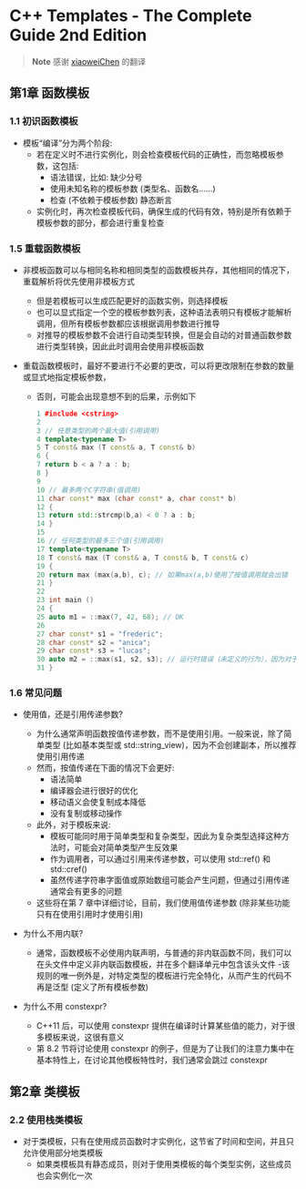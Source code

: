 # C++ Templates - The Complete Guide 2nd Edition

> **Note**
> 感谢 [xiaoweiChen](https://github.com/xiaoweiChen) 的翻译

## 第1章 函数模板

### 1.1 初识函数模板

- 模板“编译”分为两个阶段:
  - 若在定义时不进行实例化，则会检查模板代码的正确性，而忽略模板参数，这包括:
    - 语法错误，比如: 缺少分号
    - 使用未知名称的模板参数 (类型名、函数名……)
    - 检查 (不依赖于模板参数) 静态断言
  - 实例化时，再次检查模板代码，确保生成的代码有效，特别是所有依赖于模板参数的部分，都会进行重复检查

### 1.5 重载函数模板

- 非模板函数可以与相同名称和相同类型的函数模板共存，其他相同的情况下，重载解析将优先使用非模板方式
  - 但是若模板可以生成匹配更好的函数实例，则选择模板
  - 也可以显式指定一个空的模板参数列表，这种语法表明只有模板才能解析调用，但所有模板参数都应该根据调用参数进行推导
  - 对推导的模板参数不会进行自动类型转换，但是会自动的对普通函数参数进行类型转换，因此此时调用会使用非模板函数

- 重载函数模板时，最好不要进行不必要的更改，可以将更改限制在参数的数量或显式地指定模板参数，
  - 否则，可能会出现意想不到的后果，示例如下

    ```C++
    1 #include <cstring>
    2
    3 // 任意类型的两个最大值(引用调用)
    4 template<typename T>
    5 T const& max (T const& a, T const& b)
    6 {
    7 return b < a ? a : b;
    8 }
    9
    10 // 最多两个C字符串(值调用)
    11 char const* max (char const* a, char const* b)
    12 {
    13 return std::strcmp(b,a) < 0 ? a : b;
    14 }
    15
    16 // 任何类型的最多三个值(引用调用)
    17 template<typename T>
    18 T const& max (T const& a, T const& b, T const& c)
    19 {
    20 return max (max(a,b), c); // 如果max(a,b)使用了按值调用就会出错
    21 }
    22
    23 int main ()
    24 {
    25 auto m1 = ::max(7, 42, 68); // OK
    26
    27 char const* s1 = "frederic";
    28 char const* s2 = "anica";
    29 char const* s3 = "lucas";
    30 auto m2 = ::max(s1, s2, s3); // 运行时错误（未定义的行为），因为对于 C 字符，max(a,b) 创建了一个新临时变量，并通过引用返回
    31 }
    ```

### 1.6 常见问题

- 使用值，还是引用传递参数?
  - 为什么通常声明函数按值传递参数，而不是使用引用。一般来说，除了简单类型 (比如基本类型或 std::string_view)，因为不会创建副本，所以推荐使用引用传递
  - 然而，按值传递在下面的情况下会更好:
    - 语法简单
    - 编译器会进行很好的优化
    - 移动语义会使复制成本降低
    - 没有复制或移动操作
  - 此外，对于模板来说:
    - 模板可能同时用于简单类型和复杂类型，因此为复杂类型选择这种方法时，可能会对简单类型产生反效果
    - 作为调用者，可以通过引用来传递参数，可以使用 std::ref() 和 std::cref()
    - 虽然传递字符串字面值或原始数组可能会产生问题，但通过引用传递通常会有更多的问题
  - 这些将在第 7 章中详细讨论，目前，我们使用值传递参数 (除非某些功能只有在使用引用时才使用引用)

- 为什么不用内联?
  - 通常，函数模板不必使用内联声明，与普通的非内联函数不同，我们可以在头文件中定义非内联函数模板，并在多个翻译单元中包含该头文件
  -该规则的唯一例外是，对特定类型的模板进行完全特化，从而产生的代码不再是泛型 (定义了所有模板参数)

- 为什么不用 constexpr?
  - C++11 后，可以使用 constexpr 提供在编译时计算某些值的能力，对于很多模板来说，这很有意义
  - 第 8.2 节将讨论使用 constexpr 的例子，但是为了让我们的注意力集中在基本特性上，在讨论其他模板特性时，我们通常会跳过 constexpr

## 第2章 类模板

### 2.2 使用栈类模板

- 对于类模板，只有在使用成员函数时才实例化，这节省了时间和空间，并且只允许使用部分地类模板
  - 如果类模板具有静态成员，则对于使用类模板的每个类型实例，这些成员也会实例化一次


